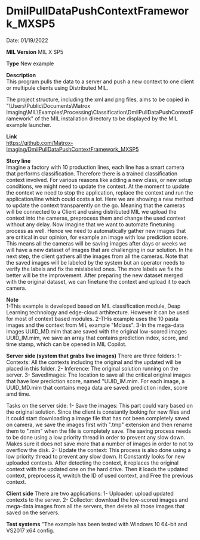 # DmilPullDataPushContextFramework_MXSP5

Date: 01/19/2022

**MIL Version** MIL X SP5  

**Type** New example

**Description**  
This program pulls the data to a server and push a new context to one client or multipule clients using Distributed MIL.

The project structure, including the xml and png files, aims to be copied in "\Users\Public\Documents\Matrox Imaging\MIL\Examples\Processing\Classification\DmilPullDataPushContextFramework" of the MIL installation directory to be displayed by the MIL example launcher.

**Link**  
https://github.com/Matrox-Imaging/DmilPullDataPushContextFramework_MXSP5

**Story line**  
Imagine a factory with 10 production lines, each line has a smart camera that performs classification. Therefore there is a trained classification context involved. For various reasons like adding a new class, or new setup conditions, we might need to update the context. At the moment to update the context we need to stop the application, replace the context and run the application/line which could costs a lot.  Here we are showing a new method to update the context transparently on the go. Meaning that the cameras will be connected to a Client and using distributed MIL we upload the context into the cameras, preprocess them and change the used context without any delay. 
Now imagine that we want to automate finetuning process as well. Hence we need to automatically gather new images that are critical in our opinion, for example an image with low prediction score. This means all the cameras will be saving images after days or weeks we will have a new dataset of images that are challenging in our solution. In the next step, the client gathers all the images from all the cameras. Note that the saved images will be labeled by the system but an operator needs to verify the labels and fix the mislabeled ones. The more labels we fix the better will be the improvement. 
After preparing the new dataset merged with the original dataset, we can finetune the context and upload it to each camera. 

**Note**  
1-This example is developed based on MIL classification module, Deap Learning technology and edge-cloud arthitecture. However it can be used for most of context based modules. 
2-THis example uses the 10 pasta images and the context from MIL example "Mclass".
3-In the mega-data images UUID_MD.mim that are saved with the original low-scored images UUID_IM.mim, we save an array that contains prediction index, score, and time stamp, which can be opened in MIL Copilot.

**Server side (system that grabs live images)**
There are three folders:
1- Contexts:  All the contexts including the original and the updated will be placed in this folder.
2- Inference: The original solution running on the server.
3- SavedImages: The location to save all the critical original images that have low prediction score, named "UUID_IM.mim. For each image, a UUID_MD.mim that contains mega data are saved: prediction index, score amd time.

Tasks on the server side:
1- Save the images: This part could vary based on the original solution. 
Since the client is constantly looking for new files and it could start downloading a image file that has not been completely saved on camera, we save the images first with ".tmp" extension and then rename them to ".mim" when the file is completely save. 
The saving process needs to be done using a low priority thread in order to prevent any slow down. 
Makes sure it does not save more that a number of images in order to not to overflow the disk. 
2- Update the context: 
This process is also done using a low priority thread to prevent any slow down. 
It Constantly looks for new uploaded contexts. After detecting the context, it replaces the original context with the updated one on the hard drive. 
Then it loads the updated context, preprocess it, wwitch the ID of used context, and Free the previous context. 

**Client side**
There are two applications:
1- Uploader:  upload updated contexts to the server.
2- Collector: download the low-scored images and mega-data images from all the servers, then delete all those images that saved on the servers.

**Test systems**
"The example has been tested with Windows 10 64-bit and VS2017 x64 config.
